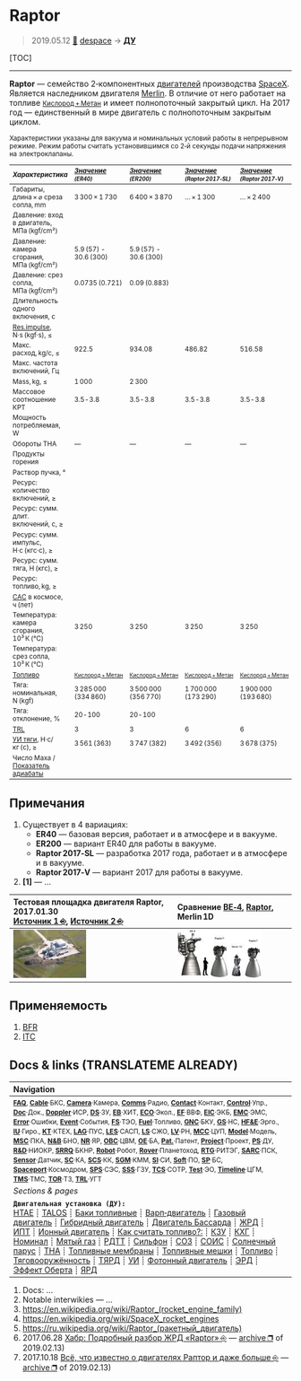 # Raptor
> 2019.05.12 [🚀](../index/index.md) [despace](index.md) → **[ДУ](ps.md)**

[TOC]

---

**Raptor** — семейство 2‑компонентных [двигателей](ps.md) производства [SpaceX](zz_spacex.md).  
Является наследником двигателя [Merlin](merlin.md). В отличие от него работает на топливе <small>[Кислород + Метан](o_plus.md)</small> и имеет полнопоточный закрытый цикл. На 2017 год — единственный в мире двигатель с полнопоточным закрытым циклом.

<small>

Характеристики указаны для вакуума и номинальных условий работы в непрерывном режиме. Режим работы считать установившимся со 2‑й секунды подачи напряжения на электроклапаны.

|*Характеристика*|*[Значение](si.md) <small>(ER40)</small>*|*[Значение](si.md) <small>(ER200)</small>*|*[Значение](si.md) <small>(Raptor 2017‑SL)</small>*|*[Значение](si.md) <small>(Raptor 2017‑V)</small>*|
|:--|:--|:--|:--|:--|
|Габариты, длина × ⌀ среза сопла, mm|3 300 × 1 730|6 400 × 3 870|… × 1 300|… × 2 400|
|Давление: вход в двигатель, МПа (kgf/cm²)|||||
|Давление: камера сгорания, МПа (kgf/cm²)|5.9 (57) - 30.6 (300)|5.9 (57) - 30.6 (300)|||
|Давление: срез сопла, МПа (kgf/cm²)|0.0735 (0.721)|0.09 (0.883)|||
|Длительность одного включения, с|||||
|[Res.impulse](ing.md), N·s (kgf·s), ≤|||||
|Макс. расход, kg/с, ≤|922.5|934.08|486.82|516.58|
|Макс. частота включений, Гц|||||
|Mass, kg, ≤|1 000|2 300|||
|Массовое соотношение КРТ|3.5 ‑ 3.8|3.5 ‑ 3.8|3.5 ‑ 3.8|3.5 ‑ 3.8|
|Мощность потребляемая, W|||||
|Обороты ТНА|—|—|—|—|
|Продукты горения|||||
|Раствор пучка, °|||||
|Ресурс: количество включений, ≥|||||
|Ресурс: сумм. длит. включений, c, ≥|||||
|Ресурс: сумм. импульс, Н·с (кгс·с), ≥||
|Ресурс: сумм. тяга, Н (кгс), ≥|||||
|Ресурс: топливо, kg, ≥|||||
|[САС](lifetime.md) в космосе, ч (лет)|||||
|Температура: камера сгорания, 10³ К (℃)|3 250|3 250|3 250|3 250|
|Температура: срез сопла, 10³ К (℃)|||||
|[Топливо](fuel.md)|<small>[Кислород + Метан](o_plus.md)</small>|<small>[Кислород + Метан](o_plus.md)|<small>[Кислород + Метан](o_plus.md)|<small>[Кислород + Метан](o_plus.md)|
|Тяга: номинальная, N (kgf)|3 285 000<br> (334 860)|3 500 000<br> (356 770)|1 700 000<br> (173 290)|1 900 000<br> (193 680)|
|Тяга: отклонение, % |20 ‑ 100|20 ‑ 100|||
|[TRL](trl.md)|3|3|6|6|
|[УИ тяги](isp.md), Н·с/кг (с), ≥|3 561 (363)|3 747 (382)|3 492 (356)|3 678 (375)|
|Число Маха / [Показатель адиабаты](heat_cr.md)|||||

</small>



<p style="page-break-after:always"> </p>

## Примечания
   1. Существует в 4 вариациях:
      - **ER40** — базовая версия, работает и в атмосфере и в вакууме.
      - **ER200** — вариант ER40 для работы в вакууме.
      - **Raptor 2017‑SL** — разработка 2017 года, работает и в атмосфере и в вакууме.
      - **Raptor 2017‑V** — вариант 2017 для работы в вакууме.
   1. **[1]** — …

|Тестовая площадка двигателя Raptor, 2017.01.30<br> [Источник 1 ⎆](https://www.reddit.com/r/engineteststands/comments/43lmbn/spacexs_raptor_test_stand_under_construction_at/), [Источник 2 ⎆](http://pictures.jtbuice.com/SpaceX-2/McGregor-Flyover-1-30-2016/)|Сравнение [BE‑4](be_4.md), [Raptor](raptor.md), Merlin 1D|
|:--|:--|
|[![](f/ps/r/raptor_test_stand_20170130_thumb.jpg)](f/ps/r/raptor_test_stand_20170130.jpg)|[![](f/ps/be4_m1d_raptor_comparison1_thumb.jpg)](f/ps/be4_m1d_raptor_comparison1.png)|



## Применяемость
   1. [BFR](bfr.md)
   1. [ITC](itc.md)



<p style="page-break-after:always"> </p>

## Docs & links (TRANSLATEME ALREADY)
|Navigation|
|:--|
|<small>**[FAQ](faq.md)**, **[Cable](cable.md)**·БКС, **[Camera](cam.md)**·Камера, **[Comms](comms.md)**·Радио, **[Contact](contact.md)**·Контакт, **[Control](control.md)**·Упр., **[Doc](doc.md)**·Док., **[Doppler](doppler.md)**·ИСР, **[DS](ds.md)**·ЗУ, **[EB](eb.md)**·ХИТ, **[ECO](ecology.md)**·Экол., **[EF](ef.md)**·ВВФ, **[ElC](elc.md)**·ЭКБ, **[EMC](emc.md)**·ЭМС, **[Error](error.md)**·Ошибки, **[Event](event.md)**·События, **[FS](fs.md)**·ТЭО, **[Fuel](fuel.md)**·Топливо, **[GNC](gnc.md)**·БКУ, **[GS](scs.md)**·НС, **[HF&E](hfe.md)**·Эрго., **[IU](iu.md)**·Гиро., **[KT](kt.md)**·КТЕХ, **[LAG](lag.md)**·ПУC, **[LES](les.md)**·САСП, **[LS](ls.md)**·СЖО, **[LV](lv.md)**·РН, **[MCC](mcc.md)**·ЦУП, **[Model](model.md)**·Модель, **[MSC](sc.md)**·ПКА, **[N&B](nnb.md)**·БНО, **[NR](nr.md)**·ЯР, **[OBC](obc.md)**·ЦВМ, **[OE](oe.md)**·БА, **[Pat.](патент.md)**·Патент, **[Project](project.md)**·Проект, **[PS](ps.md)**·ДУ, **[R&D](rnd.md)**·НИОКР, **[SRRQ](srrq.md)**·БКНР, **[Robot](robotics.md)**·Робот, **[Rover](rover.md)**·Планетоход, **[RTG](rtg.md)**·РИТЭГ, **[SARC](sarc.md)**·ПСК, **[Sensor](sensor.md)**·Датчик, **[SC](sc.md)**·КА, **[SCS](scs.md)**·КК, **[SGM](sgm.md)**·КММ, **[SI](si.md)**·СИ, **[Soft](soft.md)**·ПО, **[SP](sp.md)**·БС, **[Spaceport](spaceport.md)**·Космодром, **[SPS](sps.md)**·СЭС, **[SSS](sss.md)**·ГЗУ, **[TCS](tcs.md)**·СОТР, **[Test](test.md)**·ЭО, **[Timeline](timeline.md)**·ЦГМ, **[TMS](tms.md)**·ТМС, **[TOR](tor.md)**·ТЗ, **[TRL](trl.md)**·УГТ</small>|
|*Sections & pages*|
|**`Двигательная установка (ДУ):`**<br> [HTAE](htae.md) ┊ [TALOS](talos.md) ┊ [Баки топливные](fuel_tank.md) ┊ [Варп‑двигатель](warp_drive.md) ┊ [Газовый двигатель](cgt.md) ┊ [Гибридный двигатель](гбрд.md) ┊ [Двигатель Бассарда](bussard_ramjet.md) ┊ [ЖРД](lpr.md) ┊ [ИПТ](ing.md) ┊ [Ионный двигатель](иод.md) ┊ [Как считать топливо?:](si.md) ┊ [КЗУ](cinu.md) ┊ [КХГ](cgs.md) ┊ [Номинал](nominal.md) ┊ [Мятый газ](exhsteam.md) ┊ [РДТТ](spr.md) ┊ [Сильфон](сильфон.md) ┊ [СОЗ](соз.md) ┊ [СОИС](соис.md) ┊ [Солнечный парус](солнечный_парус.md) ┊ [ТНА](turbopump.md) ┊ [Топливные мембраны](топливные_мембраны.md) ┊ [Топливные мешки](топливные_мешки.md) ┊ [Топливо](fuel.md) ┊ [Тяговооружённость](ttwr.md) ┊ [ТЯРД](тярд.md) ┊ [УИ](isp.md) ┊ [Фотонный двигатель](фотонный_двигатель.md) ┊ [ЭРД](epsp.md) ┊ [Эффект Оберта](oberth_eff.md) ┊ [ЯРД](ntr.md)|

   1. Docs: …
   1. Notable interwikies — …
   1. <https://en.wikipedia.org/wiki/Raptor_(rocket_engine_family)>
   1. <https://en.wikipedia.org/wiki/SpaceX_rocket_engines>
   1. <https://ru.wikipedia.org/wiki/Raptor_(ракетный_двигатель)>
   1. 2017.06.28 [Хабр: Подробный разбор ЖРД «Raptor» ⎆](https://geektimes.ru/post/290549/) — [archive ❐](f/archive/20170628_1.pdf) of 2019.02.13)
   1. 2017.10.18 [Всё, что известно о двигателях Раптор и даже больше ⎆](https://elonmusk.su/vse-chto-izvestno-o-dvigatelyakh-raptor-i-dazhe-bolshe/) — [archive ❐](f/archive/20171018_1.pdf) of 2019.02.13)

